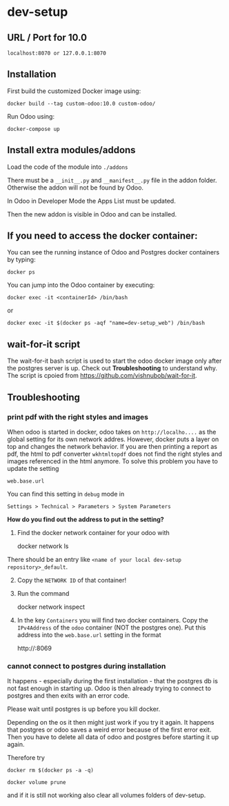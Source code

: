 # dev-setup

## URL / Port for 10.0
    
    localhost:8070 or 127.0.0.1:8070

## Installation

First build the customized Docker image using:

    docker build --tag custom-odoo:10.0 custom-odoo/

Run Odoo using:

    docker-compose up

## Install extra modules/addons

Load the code of the module into `./addons`

There must be a `__init__.py` and `__manifest__.py` file in the addon folder. Otherwise the addon will not be found by Odoo.

In Odoo in Developer Mode the Apps List must be updated. 

Then the new addon is visible in Odoo and can be installed.

## If you need to access the docker container:

You can see the running instance of Odoo and Postgres docker containers by typing:

    docker ps

You can jump into the Odoo container by executing:

    docker exec -it <containerId> /bin/bash

or

    docker exec -it $(docker ps -aqf "name=dev-setup_web") /bin/bash

## wait-for-it script

The wait-for-it bash script is used to start the odoo docker image only after the postgres server is up. Check out **Troubleshooting** to understand why. The script is cpoied from https://github.com/vishnubob/wait-for-it.

## Troubleshooting 

### print pdf with the right styles and images
When odoo is started in docker, odoo takes on `http://localho....` as the global setting for its own network addres. However, docker puts a layer on top and changes the network behavior.
If you are then printing a report as pdf, the html to pdf converter `wkhtmltopdf` does not find the right styles and images referenced in the html anymore.
To solve this problem you have to update the setting 

    web.base.url

You can find this setting in `debug` mode in 

    Settings > Technical > Parameters > System Parameters

**How do you find out the address to put in the setting?**

1. Find the docker network container for your odoo with

    docker network ls

There should be an entry like `<name of your local dev-setup repository>_default`.

2. Copy the `NETWORK ID` of that container!

3. Run the command

    docker network inspect <NETWORK ID>

4. In the key `Containers` you will find two docker containers. Copy the `IPv4Address` of the `odoo` container (NOT the postgres one). Put this address into the `web.base.url` setting in the format 

    http://<ip-address>:8069

### cannot connect to postgres during installation
It happens - especially during the first installation - that the postgres db is not fast enough in starting up. Odoo is then already trying to connect to postgres and then exits with an error code.

Please wait until postgres is up before you kill docker.

Depending on the os it then might just work if you try it again.
It happens that postgres or odoo saves a weird error because of the first error exit. Then you have to delete all data of odoo and postgres before starting it up again.

Therefore try

    docker rm $(docker ps -a -q)	

    docker volume prune

and if it is still not working also clear all volumes folders of dev-setup.
